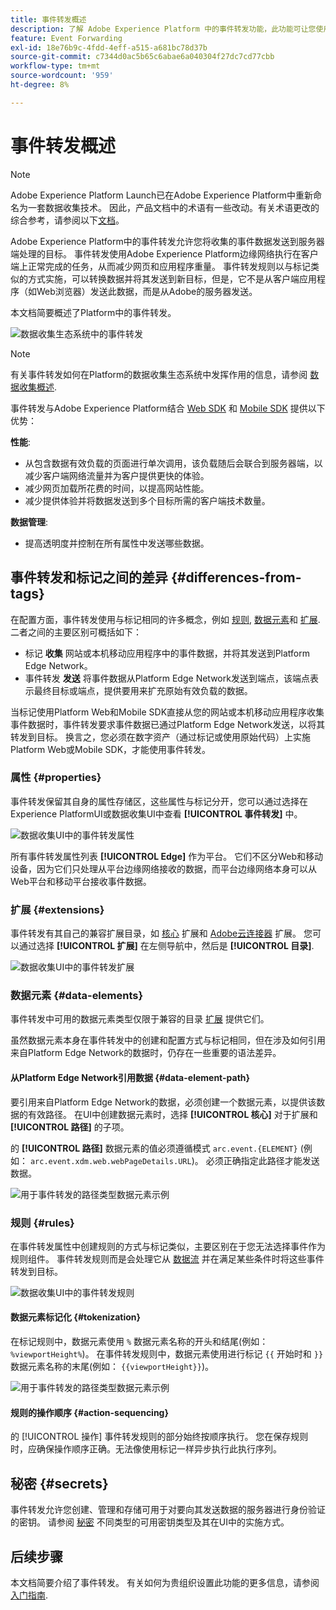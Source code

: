 ```yaml
---
title: 事件转发概述
description: 了解 Adobe Experience Platform 中的事件转发功能，此功能可让您使用 Platform Edge Network 执行任务，而无需更改您的标记实施。
feature: Event Forwarding
exl-id: 18e76b9c-4fdd-4eff-a515-a681bc78d37b
source-git-commit: c7344d0ac5b65c6abae6a040304f27dc7cd77cbb
workflow-type: tm+mt
source-wordcount: '959'
ht-degree: 8%

---
```


# 事件转发概述

>[!NOTE]
>
>Adobe Experience Platform Launch已在Adobe Experience Platform中重新命名为一套数据收集技术。 因此，产品文档中的术语有一些改动。有关术语更改的综合参考，请参阅以下[文档](../../term-updates.md)。

Adobe Experience Platform中的事件转发允许您将收集的事件数据发送到服务器端处理的目标。 事件转发使用Adobe Experience Platform边缘网络执行在客户端上正常完成的任务，从而减少网页和应用程序重量。 事件转发规则以与标记类似的方式实施，可以转换数据并将其发送到新目标，但是，它不是从客户端应用程序（如Web浏览器）发送此数据，而是从Adobe的服务器发送。

本文档简要概述了Platform中的事件转发。

![数据收集生态系统中的事件转发](../../../collection/images/home/event-forwarding.png)

>[!NOTE]
>
>有关事件转发如何在Platform的数据收集生态系统中发挥作用的信息，请参阅 [数据收集概述](../../../collection/home.md).

事件转发与Adobe Experience Platform结合 [Web SDK](../../../edge/home.md) 和 [Mobile SDK](https://aep-sdks.gitbook.io/docs/) 提供以下优势：

**性能**:

* 从包含数据有效负载的页面进行单次调用，该负载随后会联合到服务器端，以减少客户端网络流量并为客户提供更快的体验。
* 减少网页加载所花费的时间，以提高网站性能。
* 减少提供体验并将数据发送到多个目标所需的客户端技术数量。

**数据管理**:

* 提高透明度并控制在所有属性中发送哪些数据。

## 事件转发和标记之间的差异 {#differences-from-tags}

在配置方面，事件转发使用与标记相同的许多概念，例如 [规则](../managing-resources/rules.md), [数据元素](../managing-resources/data-elements.md)和 [扩展](../managing-resources/extensions/overview.md). 二者之间的主要区别可概括如下：

* 标记 **收集** 网站或本机移动应用程序中的事件数据，并将其发送到Platform Edge Network。
* 事件转发 **发送** 将事件数据从Platform Edge Network发送到端点，该端点表示最终目标或端点，提供要用来扩充原始有效负载的数据。

当标记使用Platform Web和Mobile SDK直接从您的网站或本机移动应用程序收集事件数据时，事件转发要求事件数据已通过Platform Edge Network发送，以将其转发到目标。 换言之，您必须在数字资产（通过标记或使用原始代码）上实施Platform Web或Mobile SDK，才能使用事件转发。

### 属性 {#properties}

事件转发保留其自身的属性存储区，这些属性与标记分开，您可以通过选择在Experience PlatformUI或数据收集UI中查看 **[!UICONTROL 事件转发]** 中。

![数据收集UI中的事件转发属性](../../images/ui/event-forwarding/overview/properties.png)

所有事件转发属性列表 **[!UICONTROL Edge]** 作为平台。 它们不区分Web和移动设备，因为它们只处理从平台边缘网络接收的数据，而平台边缘网络本身可以从Web平台和移动平台接收事件数据。

### 扩展 {#extensions}

事件转发有其自己的兼容扩展目录，如 [核心](../../extensions/server/core/overview.md) 扩展和 [Adobe云连接器](../../extensions/server/cloud-connector/overview.md) 扩展。 您可以通过选择 **[!UICONTROL 扩展]** 在左侧导航中，然后是 **[!UICONTROL 目录]**.

![数据收集UI中的事件转发扩展](../../images/ui/event-forwarding/overview/extensions.png)

### 数据元素 {#data-elements}

事件转发中可用的数据元素类型仅限于兼容的目录 [扩展](#extensions) 提供它们。

虽然数据元素本身在事件转发中的创建和配置方式与标记相同，但在涉及如何引用来自Platform Edge Network的数据时，仍存在一些重要的语法差异。

#### 从Platform Edge Network引用数据 {#data-element-path}

要引用来自Platform Edge Network的数据，必须创建一个数据元素，以提供该数据的有效路径。 在UI中创建数据元素时，选择 **[!UICONTROL 核心]** 对于扩展和 **[!UICONTROL 路径]** 的子项。

的 **[!UICONTROL 路径]** 数据元素的值必须遵循模式 `arc.event.{ELEMENT}` (例如： `arc.event.xdm.web.webPageDetails.URL`)。 必须正确指定此路径才能发送数据。

![用于事件转发的路径类型数据元素示例](../../images/ui/event-forwarding/overview/data-reference.png)

### 规则 {#rules}

在事件转发属性中创建规则的方式与标记类似，主要区别在于您无法选择事件作为规则组件。 事件转发规则而是会处理它从 [数据流](../../../edge/datastreams/overview.md) 并在满足某些条件时将这些事件转发到目标。

![数据收集UI中的事件转发规则](../../images/ui/event-forwarding/overview/rules.png)

#### 数据元素标记化 {#tokenization}

在标记规则中，数据元素使用 `%` 数据元素名称的开头和结尾(例如： `%viewportHeight%`)。 在事件转发规则中，数据元素使用进行标记 `{{` 开始时和 `}}` 数据元素名称的末尾(例如： `{{viewportHeight}}`)。

![用于事件转发的路径类型数据元素示例](../../images/ui/event-forwarding/overview/tokenization.png)

#### 规则的操作顺序 {#action-sequencing}

的 [!UICONTROL 操作] 事件转发规则的部分始终按顺序执行。 您在保存规则时，应确保操作顺序正确。无法像使用标记一样异步执行此执行序列。

## 秘密 {#secrets}

事件转发允许您创建、管理和存储可用于对要向其发送数据的服务器进行身份验证的密钥。 请参阅 [秘密](./secrets.md) 不同类型的可用密钥类型及其在UI中的实施方式。

## 后续步骤

本文档简要介绍了事件转发。 有关如何为贵组织设置此功能的更多信息，请参阅 [入门指南](./getting-started.md).
